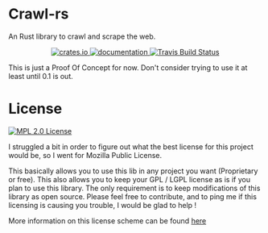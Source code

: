# Crawl-rs 
An Rust library to crawl and scrape the web.

<p align="center">
  <a href="https://crates.io/crates/crawl-rs">
      <img src="http://meritbadge.herokuapp.com/crawl-rs" alt="crates.io">
  </a>
  <a href="https://docs.rs/crawl-rs">
      <img src="https://docs.rs/crawl-rs/badge.svg" alt="documentation">
  </a>
  <a href="https://travis-ci.org/o0Ignition0o/crawl-rs">
      <img src="https://img.shields.io/travis/o0Ignition0o/crawl-rs/master.svg" alt="Travis Build Status">
  </a>
</p>

This is just a Proof Of Concept for now. Don't consider trying to use it at least until 0.1 is out.

# License
<p>
  <a href="LICENSE.md">
    <img
    src="https://img.shields.io/badge/license-MPL-green.svg" alt="MPL 2.0 License">
  </a>
</p>
I struggled a bit in order to figure out what the best license for this project would be, so I went for Mozilla Public License. 

This basically allows you to use this lib in any project you want (Proprietary or free).
This also allows you to keep your GPL / LGPL license as is if you plan to use this library.
The only requirement is to keep modifications of this library as open source.
Please feel free to contribute, and to ping me if this licensing is causing you trouble, I would be glad to help ! 

More information on this license scheme can be found [here](https://www.mozilla.org/en-US/MPL/)